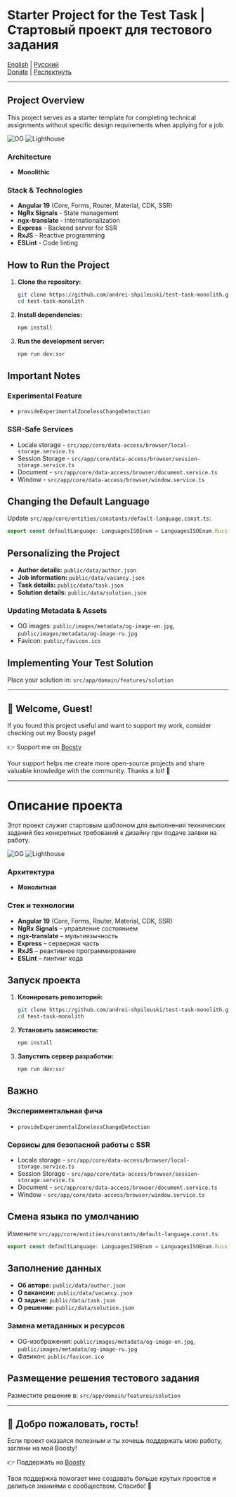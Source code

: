 # Starter Project for the Test Task | Стартовый проект для тестового задания

[English](#project-overview) | [Русский](#описание-проекта)  
[Donate](#-welcome-guest) | [Респектнуть](#-добро-пожаловать-гость)

---

## Project Overview

This project serves as a starter template for completing technical assignments without specific design requirements when applying for a job.

![OG](./public/images/metadata/og-image-en.webp)
![Lighthouse](./public/images/lighthouse/lighthouse.webp)

### Architecture
- **Monolithic**

### Stack & Technologies
- **Angular 19** (Core, Forms, Router, Material, CDK, SSR)
- **NgRx Signals** - State management
- **ngx-translate** - Internationalization
- **Express** - Backend server for SSR
- **RxJS** - Reactive programming
- **ESLint** - Code linting

## How to Run the Project

1. **Clone the repository:**
   ```sh
   git clone https://github.com/andrei-shpileuski/test-task-monolith.git
   cd test-task-monolith
   ```
2. **Install dependencies:**
   ```sh
   npm install
   ```
3. **Run the development server:**
   ```sh
   npm run dev:ssr
   ```

## Important Notes
### Experimental Feature
- `provideExperimentalZonelessChangeDetection`

### SSR-Safe Services
- Locale storage - `src/app/core/data-access/browser/local-storage.service.ts`
- Session Storage - `src/app/core/data-access/browser/session-storage.service.ts`
- Document - `src/app/core/data-access/browser/document.service.ts`
- Window - `src/app/core/data-access/browser/window.service.ts`

## Changing the Default Language
Update `src/app/core/entities/constants/default-language.const.ts`:
```ts
export const defaultLanguage: LanguagesISOEnum = LanguagesISOEnum.Russian;
```

## Personalizing the Project
- **Author details:** `public/data/author.json`
- **Job information:** `public/data/vacancy.json`
- **Task details:** `public/data/task.json`
- **Solution details:** `public/data/solution.json`

### Updating Metadata & Assets
- OG images: `public/images/metadata/og-image-en.jpg`, `public/images/metadata/og-image-ru.jpg`
- Favicon: `public/favicon.ico`

## Implementing Your Test Solution
Place your solution in:
`src/app/domain/features/solution`

---

## 🎉 Welcome, Guest!

If you found this project useful and want to support my work, consider checking out my Boosty page!

👉 Support me on [Boosty](https://boosty.to/andrei-shpileuski/donate)

Your support helps me create more open-source projects and share valuable knowledge with the community. Thanks a lot! 🙌

---

# Описание проекта

Этот проект служит стартовым шаблоном для выполнения технических заданий без конкретных требований к дизайну при подаче заявки на работу.

![OG](./public/images/metadata/og-image-ru.webp)
![Lighthouse](./public/images/lighthouse/lighthouse.webp)

### Архитектура
- **Монолитная**

### Стек и технологии
- **Angular 19** (Core, Forms, Router, Material, CDK, SSR)
- **NgRx Signals** – управление состоянием
- **ngx-translate** – мультиязычность
- **Express** – серверная часть
- **RxJS** – реактивное программирование
- **ESLint** – линтинг кода

## Запуск проекта

1. **Клонировать репозиторий:**
   ```sh
   git clone https://github.com/andrei-shpileuski/test-task-monolith.git
   cd test-task-monolith
   ```
2. **Установить зависимости:**
   ```sh
   npm install
   ```
3. **Запустить сервер разработки:**
   ```sh
   npm run dev:ssr
   ```

## Важно
### Экспериментальная фича
- `provideExperimentalZonelessChangeDetection`

### Сервисы для безопасной работы с SSR
- Locale storage - `src/app/core/data-access/browser/local-storage.service.ts`
- Session Storage - `src/app/core/data-access/browser/session-storage.service.ts`
- Document - `src/app/core/data-access/browser/document.service.ts`
- Window - `src/app/core/data-access/browser/window.service.ts`

## Смена языка по умолчанию
Измените `src/app/core/entities/constants/default-language.const.ts`:
```ts
export const defaultLanguage: LanguagesISOEnum = LanguagesISOEnum.Russian;
```

## Заполнение данных
- **Об авторе:** `public/data/author.json`
- **О вакансии:** `public/data/vacancy.json`
- **О задаче:** `public/data/task.json`
- **О решении:** `public/data/solution.json`

### Замена метаданных и ресурсов
- OG-изображения: `public/images/metadata/og-image-en.jpg`, `public/images/metadata/og-image-ru.jpg`
- Фавикон: `public/favicon.ico`

## Размещение решения тестового задания
Разместите решение в:
`src/app/domain/features/solution`

---

## 🎉 Добро пожаловать, гость!

Если проект оказался полезным и ты хочешь поддержать мою работу, загляни на мой Boosty!

👉 Поддержать на [Boosty](https://boosty.to/andrei-shpileuski/donate)

Твоя поддержка помогает мне создавать больше крутых проектов и делиться знаниями с сообществом. Спасибо! 🙌
